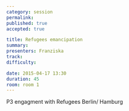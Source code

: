 ```yaml
---
category: session
permalink:
published: true
accepted: true

title: Refugees emancipation
summary:
presenters: Franziska
track:
difficulty:

date: 2015-04-17 13:30
duration: 45
room: room 1
---
```


P3 engagment with Refugees Berlin/ Hamburg